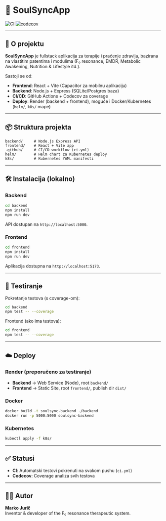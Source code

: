 # 🌌 SoulSyncApp

![CI](https://github.com/SoulSyncFrequency/SoulSyncApp/actions/workflows/ci.yml/badge.svg)
[![codecov](https://codecov.io/gh/SoulSyncFrequency/SoulSyncApp/branch/main/graph/badge.svg)](https://codecov.io/gh/SoulSyncFrequency/SoulSyncApp)

---

## 🚀 O projektu
**SoulSyncApp** je fullstack aplikacija za terapije i praćenje zdravlja, bazirana na vlastitim patentima i modulima (F₀ resonance, EMDR, Metabolic Awakening, Nutrition & Lifestyle itd.).

Sastoji se od:
- **Frontend**: React + Vite (Capacitor za mobilnu aplikaciju)
- **Backend**: Node.js + Express (SQLite/Postgres baza)
- **CI/CD**: GitHub Actions + Codecov za coverage
- **Deploy**: Render (backend + frontend), moguće i Docker/Kubernetes (`helm/`, `k8s/` mape)

---

## 📦 Struktura projekta

```
backend/     # Node.js Express API
frontend/    # React + Vite app
.github/     # CI/CD workflow (ci.yml)
helm/        # Helm chart za Kubernetes deploy
k8s/         # Kubernetes YAML manifesti
```

---

## 🛠️ Instalacija (lokalno)

### Backend
```bash
cd backend
npm install
npm run dev
```
API dostupan na `http://localhost:5000`.

### Frontend
```bash
cd frontend
npm install
npm run dev
```
Aplikacija dostupna na `http://localhost:5173`.

---

## 🧪 Testiranje
Pokretanje testova (s coverage-om):
```bash
cd backend
npm test -- --coverage
```

Frontend (ako ima testova):
```bash
cd frontend
npm test -- --coverage
```

---

## ☁️ Deploy

### Render (preporučeno za testiranje)
- **Backend** → Web Service (Node), root `backend/`
- **Frontend** → Static Site, root `frontend/`, publish dir `dist/`

### Docker
```bash
docker build -t soulsync-backend ./backend
docker run -p 5000:5000 soulsync-backend
```

### Kubernetes
```bash
kubectl apply -f k8s/
```

---

## ✅ Statusi
- **CI**: Automatski testovi pokrenuti na svakom pushu (`ci.yml`)
- **Codecov**: Coverage analiza svih testova

---

## 👨‍💻 Autor
**Marko Jurič**  
Inventor & developer of the F₀ resonance therapeutic system.  
